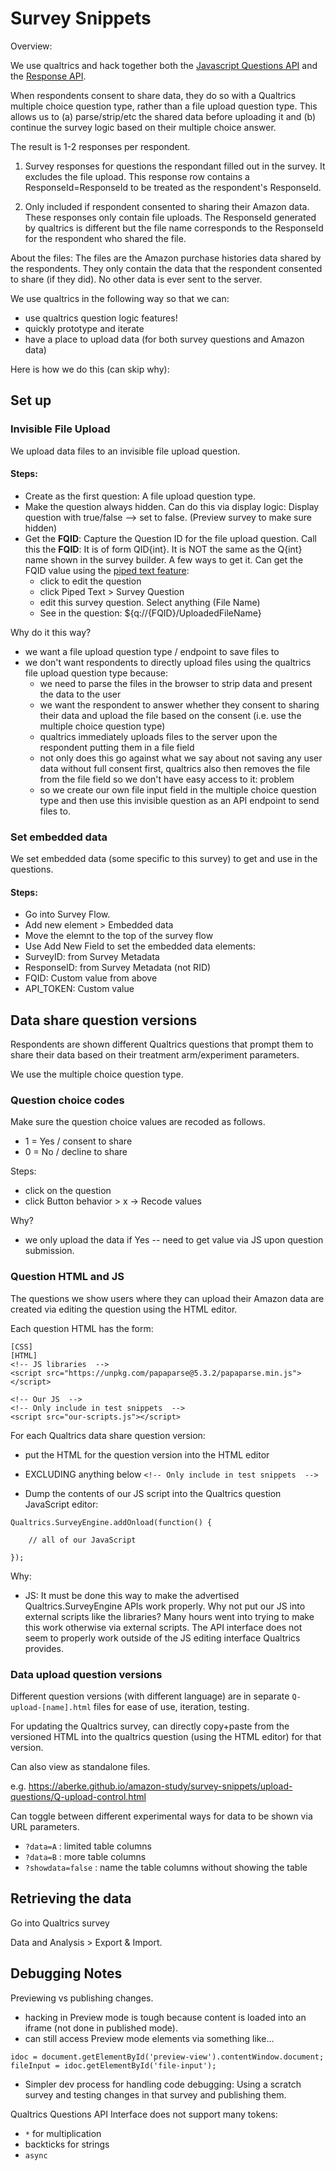 # Survey Snippets

Overview:

We use qualtrics and hack together both the [Javascript Questions API](https://api.qualtrics.com/82bd4d5c331f1-qualtrics-java-script-question-api-class) and the [Response API](https://api.qualtrics.com/354c312da7cc7-survey-responses).

When respondents consent to share data, they do so with a Qualtrics multiple choice question type, rather than a file upload question type. This allows us to (a) parse/strip/etc the shared data before uploading it and (b) continue the survey logic based on their multiple choice answer. 

The result is 1-2 responses per respondent.

1. Survey responses for questions the respondant filled out in the survey. It excludes the file upload. This response row contains a ResponseId=ResponseId to be treated as the respondent's ResponseId.

2. Only included if respondent consented to sharing their Amazon data. These responses only contain file uploads. The ResponseId generated by qualtrics is different but the file name corresponds to the ResponseId for the respondent who shared the file.

About the files:
The files are the Amazon purchase histories data shared by the respondents. 
They only contain the data that the respondent consented to share (if they did). No other data is ever sent to the server.

We use qualtrics in the following way so that we can:

- use qualtrics question logic features!
- quickly prototype and iterate
- have a place to upload data (for both survey questions and Amazon data)

Here is how we do this (can skip why):

## Set up 

### Invisible File Upload

We upload data files to an invisible file upload question.

#### Steps:
- Create as the first question: A file upload question type.
- Make the question always hidden. Can do this via display logic: Display question with true/false --> set to false. (Preview survey to make sure hidden)
- Get the __FQID__: Capture the Question ID for the file upload question. Call this the __FQID__: It is of form QID{int}. It is NOT the same as the Q{int} name shown in the survey builder. A few ways to get it. Can get the FQID value using the [piped text feature](https://www.qualtrics.com/support/survey-platform/survey-module/editing-questions/piped-text/piped-text-overview/#PipingFromAPreviousQuestion):
    - click to edit the question
    - click Piped Text > Survey Question
    - edit this survey question. Select anything (File Name)
    - See in the question: ${q://{FQID}/UploadedFileName}



Why do it this way?
- we want a file upload question type / endpoint to save files to
- we don't want respondents to directly upload files using the qualtrics file upload question type because:
    - we need to parse the files in the browser to strip data and present the data to the user
    - we want the respondent to answer whether they consent to sharing their data and upload the file based on the consent (i.e. use the multiple choice question type)
    - qualtrics immediately uploads files to the server upon the respondent putting them in a file field
    - not only does this go against what we say about not saving any user data without full consent first, qualtrics also then removes the file from the file field so we don't have easy access to it: problem
    - so we create our own file input field in the multiple choice question type and then use this invisible question as an API endpoint to send files to.

### Set embedded data

We set embedded data (some specific to this survey) to get and use in the questions.

#### Steps:
- Go into Survey Flow.
- Add new element > Embedded data
- Move the elemnt to the top of the survey flow
- Use Add New Field to set the embedded data elements:
- SurveyID: from Survey Metadata
- ResponseID: from Survey Metadata (not RID)
- FQID: Custom value from above
- API_TOKEN: Custom value



## Data share question versions

Respondents are shown different Qualtrics questions that prompt them to share their data based on their treatment arm/experiment parameters.

We use the multiple choice question type.

### Question choice codes

Make sure the question choice values are recoded as follows.

- 1 = Yes / consent to share
- 0 = No / decline to share

Steps:
- click on the question
- click Button behavior > x -> Recode values

Why?
- we only upload the data if Yes -- need to get value via JS upon question submission.

### Question HTML and JS

The questions we show users where they can upload their Amazon data are created via editing the question using the HTML editor. 

Each question HTML has the form:

```
[CSS]
[HTML]
<!-- JS libraries  -->
<script src="https://unpkg.com/papaparse@5.3.2/papaparse.min.js"></script>

<!-- Our JS  -->
<!-- Only include in test snippets  -->
<script src="our-scripts.js"></script>
```

For each Qualtrics data share question version:
- put the HTML for the question version into the HTML editor
- EXCLUDING anything below `<!-- Only include in test snippets  -->`

- Dump the contents of our JS script into the Qualtrics question JavaScript editor:

```
Qualtrics.SurveyEngine.addOnload(function() {

    // all of our JavaScript

});
```

Why:
- JS: It must be done this way to make the advertised Qualtrics.SurveyEngine APIs work properly. Why not put our JS into external scripts like the libraries? 
Many hours went into trying to make this work otherwise via external scripts. The API interface does not seem to properly work outside of the JS editing interface Qualtrics provides.


### Data upload question versions

Different question versions (with different language) are in separate `Q-upload-[name].html` files for ease of use, iteration, testing.

For updating the Qualtrics survey, can directly copy+paste from the versioned HTML into the qualtrics question (using the HTML editor) for that version.

Can also view as standalone files.

e.g.
https://aberke.github.io/amazon-study/survey-snippets/upload-questions/Q-upload-control.html


Can toggle between different experimental ways for data to be shown via URL parameters.

- `?data=A` : limited table columns
- `?data=B` : more table columns
- `?showdata=false` : name the table columns without showing the table




## Retrieving the data

Go into Qualtrics survey

Data and Analysis > Export & Import.


## Debugging Notes

Previewing vs publishing changes.
- hacking in Preview mode is tough because content is loaded into an iframe (not done in published mode).
- can still access Preview mode elements via something like...
```
idoc = document.getElementById('preview-view').contentWindow.document;
fileInput = idoc.getElementById('file-input');
```
- Simpler dev process for handling code debugging: Using a scratch survey and testing changes in that survey and publishing them.

Qualtrics Questions API Interface does not support many tokens:
- `*` for multiplication
- backticks for strings
- `async`
